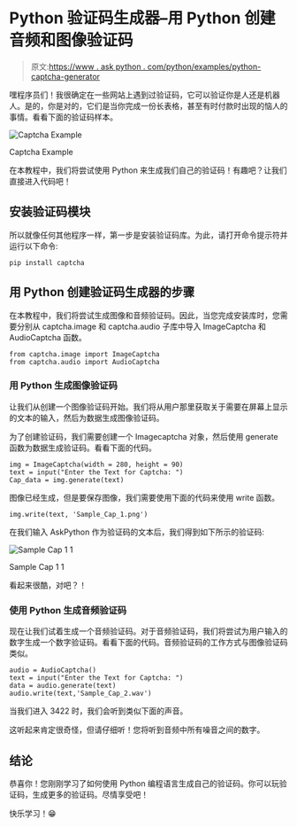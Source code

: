 # Python 验证码生成器–用 Python 创建音频和图像验证码

> 原文:[https://www . ask python . com/python/examples/python-captcha-generator](https://www.askpython.com/python/examples/python-captcha-generator)

嘿程序员们！我很确定在一些网站上遇到过验证码，它可以验证你是人还是机器人。是的，你是对的，它们是当你完成一份长表格，甚至有时付款时出现的恼人的事情。看看下面的验证码样本。

![Captcha Example](../Images/2f6f552e7a085ca4a944d9e5fdda8b7d.png)

Captcha Example

在本教程中，我们将尝试使用 Python 来生成我们自己的验证码！有趣吧？让我们直接进入代码吧！

## 安装验证码模块

所以就像任何其他程序一样，第一步是安装验证码库。为此，请打开命令提示符并运行以下命令:

```
pip install captcha

```

## 用 Python 创建验证码生成器的步骤

在本教程中，我们将尝试生成图像和音频验证码。因此，当您完成安装库时，您需要分别从 captcha.image 和 captcha.audio 子库中导入 ImageCaptcha 和 AudioCaptcha 函数。

```
from captcha.image import ImageCaptcha
from captcha.audio import AudioCaptcha

```

### 用 Python 生成图像验证码

让我们从创建一个图像验证码开始。我们将从用户那里获取关于需要在屏幕上显示的文本的输入，然后为数据生成图像验证码。

为了创建验证码，我们需要创建一个 Imagecaptcha 对象，然后使用 generate 函数为数据生成验证码。看看下面的代码。

```
img = ImageCaptcha(width = 280, height = 90)
text = input("Enter the Text for Captcha: ")
Cap_data = img.generate(text)

```

图像已经生成，但是要保存图像，我们需要使用下面的代码来使用 write 函数。

```
img.write(text, 'Sample_Cap_1.png')

```

在我们输入 AskPython 作为验证码的文本后，我们得到如下所示的验证码:

![Sample Cap 1 1](../Images/67997f3feea1cabf44f916e3d9b410cd.png)

Sample Cap 1 1

看起来很酷，对吧？！

### 使用 Python 生成音频验证码

现在让我们试着生成一个音频验证码。对于音频验证码，我们将尝试为用户输入的数字生成一个数字验证码。看看下面的代码。音频验证码的工作方式与图像验证码类似。

```
audio = AudioCaptcha()
text = input("Enter the Text for Captcha: ")
data = audio.generate(text)
audio.write(text,'Sample_Cap_2.wav')

```

当我们进入 3422 时，我们会听到类似下面的声音。

这听起来肯定很奇怪，但请仔细听！您将听到音频中所有噪音之间的数字。

## 结论

恭喜你！您刚刚学习了如何使用 Python 编程语言生成自己的验证码。你可以玩验证码，生成更多的验证码。尽情享受吧！

快乐学习！😁
